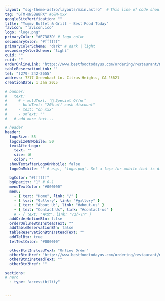```yaml
---
layout: "ssg-theme-astro/layouts/main.astro"  # This line of code should remain unchanged.
tag: "GTM-KNSBW8PX" #GTM-xxx
googleSiteVerification: "" 
title: "Yummy Buffet & Grill - Best Food Today"
favicon: "favicon.ico"
logo: "logo.png"
primaryColor: "#E7383D" # logo color
secondaryColor: "#ffffff"
primaryColorScheme: "dark" # dark | light
secondaryColorScheme: "light"
cuid: ""
ruid: ""
orderOnlineLink: "https://www.bestfoodtodayus.com/ordering/restaurant/menu?restaurant_uid=0d021b62-80c9-4fe7-8ef6-bef0ba3a94fe"
tableReservationLink: ""
tel: "(279) 242-2655"
address: 7217 Greenback Ln. Citrus Heights, CA 95621
creationDate: 1 Jan 2025

# banner:
#   text: 
#     # - boldText: "🥳 Special Offer"
#     - boldText: "20% off cash discount"
#     - text: "on xxx"
#     - smText: ""
#   # add more text...

# header
header:
  logoSize: 55
  logoSizeOnMobile: 50
  textAfterLogo: 
    text: ""
    size: 16
    color: ""
  showTextAfterLogoOnMobile: false
  logoOnMobile: "" # e.g., 'logo.png'. Set a logo for mobile that is different from the desktop.
  
  bgColor: "#ffffff"
  bgOpacity: "1" # 0~1
  menuTextColor: "#000000"
  menu:
    - { text: "Home", link: "/" }
    - { text: "Gallery", link: "#gallery" }
    - { text: "About Us", link: "#about-us" }
    - { text: "Contact Us", link: "#contact-us" }
    # - { text: "中文", link: "/zh-cn" }
  addOrderOnlineBtn: false
  orderOnlineBtnInsteadText: ""
  addTableReservationBtn: false
  tableReservationBtnInsteadText: ""
  addTelBtn: true
  telTextColor: "#000000"

  otherBtn1InsteadText: "Online Order"
  otherBtn1Href: "https://www.bestfoodtodayus.com/ordering/restaurant/menu?restaurant_uid=0d021b62-80c9-4fe7-8ef6-bef0ba3a94fe"
  otherBtn2InsteadText: ""
  otherBtn2Href: ""

sections:
# hero
  - type: "accessibility" 
    

---
```

<!-- Powered by Best Food Today -->